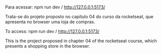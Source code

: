 Para acessar: npm run dev / http://127.0.0.1:5173/

Trata-se do projeto proposto no capítulo 04 do curso da rocketseat, que apresenta no browser uma loja de compras.

To access: npm run dev / http://127.0.0.1:5173/

This is the project proposed in chapter 04 of the rocketseat course, which presents a shopping store in the browser.
